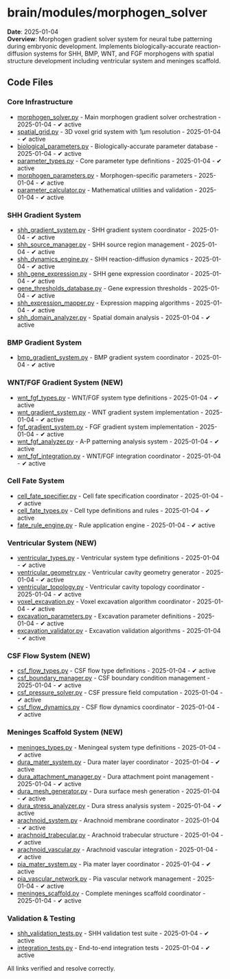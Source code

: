 # brain/modules/morphogen_solver

**Date**: 2025-01-04  
**Overview**: Morphogen gradient solver system for neural tube patterning during embryonic development. Implements biologically-accurate reaction-diffusion systems for SHH, BMP, WNT, and FGF morphogens with spatial structure development including ventricular system and meninges scaffold.

## Code Files

### Core Infrastructure
- [morphogen_solver.py](morphogen_solver.py) - Main morphogen gradient solver orchestration - 2025-01-04 - ✔ active
- [spatial_grid.py](spatial_grid.py) - 3D voxel grid system with 1µm resolution - 2025-01-04 - ✔ active
- [biological_parameters.py](biological_parameters.py) - Biologically-accurate parameter database - 2025-01-04 - ✔ active
- [parameter_types.py](parameter_types.py) - Core parameter type definitions - 2025-01-04 - ✔ active
- [morphogen_parameters.py](morphogen_parameters.py) - Morphogen-specific parameters - 2025-01-04 - ✔ active
- [parameter_calculator.py](parameter_calculator.py) - Mathematical utilities and validation - 2025-01-04 - ✔ active

### SHH Gradient System
- [shh_gradient_system.py](shh_gradient_system.py) - SHH gradient system coordinator - 2025-01-04 - ✔ active
- [shh_source_manager.py](shh_source_manager.py) - SHH source region management - 2025-01-04 - ✔ active
- [shh_dynamics_engine.py](shh_dynamics_engine.py) - SHH reaction-diffusion dynamics - 2025-01-04 - ✔ active
- [shh_gene_expression.py](shh_gene_expression.py) - SHH gene expression coordinator - 2025-01-04 - ✔ active
- [gene_thresholds_database.py](gene_thresholds_database.py) - Gene expression thresholds - 2025-01-04 - ✔ active
- [shh_expression_mapper.py](shh_expression_mapper.py) - Expression mapping algorithms - 2025-01-04 - ✔ active
- [shh_domain_analyzer.py](shh_domain_analyzer.py) - Spatial domain analysis - 2025-01-04 - ✔ active

### BMP Gradient System
- [bmp_gradient_system.py](bmp_gradient_system.py) - BMP gradient system coordinator - 2025-01-04 - ✔ active

### WNT/FGF Gradient System (NEW)
- [wnt_fgf_types.py](wnt_fgf_types.py) - WNT/FGF system type definitions - 2025-01-04 - ✔ active
- [wnt_gradient_system.py](wnt_gradient_system.py) - WNT gradient system implementation - 2025-01-04 - ✔ active
- [fgf_gradient_system.py](fgf_gradient_system.py) - FGF gradient system implementation - 2025-01-04 - ✔ active
- [wnt_fgf_analyzer.py](wnt_fgf_analyzer.py) - A-P patterning analysis system - 2025-01-04 - ✔ active
- [wnt_fgf_integration.py](wnt_fgf_integration.py) - WNT/FGF integration coordinator - 2025-01-04 - ✔ active

### Cell Fate System
- [cell_fate_specifier.py](cell_fate_specifier.py) - Cell fate specification coordinator - 2025-01-04 - ✔ active
- [cell_fate_types.py](cell_fate_types.py) - Cell type definitions and rules - 2025-01-04 - ✔ active
- [fate_rule_engine.py](fate_rule_engine.py) - Rule application engine - 2025-01-04 - ✔ active

### Ventricular System (NEW)
- [ventricular_types.py](ventricular_types.py) - Ventricular system type definitions - 2025-01-04 - ✔ active
- [ventricular_geometry.py](ventricular_geometry.py) - Ventricular cavity geometry generator - 2025-01-04 - ✔ active
- [ventricular_topology.py](ventricular_topology.py) - Ventricular cavity topology coordinator - 2025-01-04 - ✔ active
- [voxel_excavation.py](voxel_excavation.py) - Voxel excavation algorithm coordinator - 2025-01-04 - ✔ active
- [excavation_parameters.py](excavation_parameters.py) - Excavation parameter definitions - 2025-01-04 - ✔ active
- [excavation_validator.py](excavation_validator.py) - Excavation validation algorithms - 2025-01-04 - ✔ active

### CSF Flow System (NEW)
- [csf_flow_types.py](csf_flow_types.py) - CSF flow type definitions - 2025-01-04 - ✔ active
- [csf_boundary_manager.py](csf_boundary_manager.py) - CSF boundary condition management - 2025-01-04 - ✔ active
- [csf_pressure_solver.py](csf_pressure_solver.py) - CSF pressure field computation - 2025-01-04 - ✔ active
- [csf_flow_dynamics.py](csf_flow_dynamics.py) - CSF flow dynamics coordinator - 2025-01-04 - ✔ active

### Meninges Scaffold System (NEW)
- [meninges_types.py](meninges_types.py) - Meningeal system type definitions - 2025-01-04 - ✔ active
- [dura_mater_system.py](dura_mater_system.py) - Dura mater layer coordinator - 2025-01-04 - ✔ active
- [dura_attachment_manager.py](dura_attachment_manager.py) - Dura attachment point management - 2025-01-04 - ✔ active
- [dura_mesh_generator.py](dura_mesh_generator.py) - Dura surface mesh generation - 2025-01-04 - ✔ active
- [dura_stress_analyzer.py](dura_stress_analyzer.py) - Dura stress analysis system - 2025-01-04 - ✔ active
- [arachnoid_system.py](arachnoid_system.py) - Arachnoid membrane coordinator - 2025-01-04 - ✔ active
- [arachnoid_trabecular.py](arachnoid_trabecular.py) - Arachnoid trabecular structure - 2025-01-04 - ✔ active
- [arachnoid_vascular.py](arachnoid_vascular.py) - Arachnoid vascular integration - 2025-01-04 - ✔ active
- [pia_mater_system.py](pia_mater_system.py) - Pia mater layer coordinator - 2025-01-04 - ✔ active
- [pia_vascular_network.py](pia_vascular_network.py) - Pia vascular network management - 2025-01-04 - ✔ active
- [meninges_scaffold.py](meninges_scaffold.py) - Complete meninges scaffold coordinator - 2025-01-04 - ✔ active

### Validation & Testing
- [shh_validation_tests.py](shh_validation_tests.py) - SHH validation test suite - 2025-01-04 - ✔ active
- [integration_tests.py](integration_tests.py) - End-to-end integration tests - 2025-01-04 - ✔ active

All links verified and resolve correctly.
